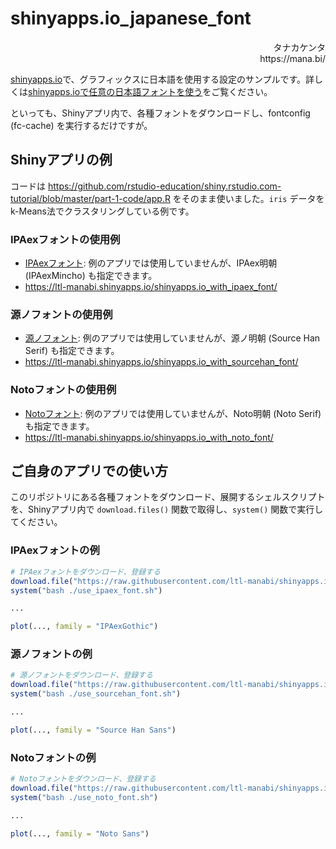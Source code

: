 # shinyapps.io_japanese_font

<div align="right">
タナカケンタ<br />
https://mana.bi/
</div>

[shinyapps.io](https://www.shinyapps.io/)で、グラフィックスに日本語を使用する設定のサンプルです。詳しくは[shinyapps.ioで任意の日本語フォントを使う](https://mana.bi/wiki.cgi?page=shinyapps%2Eio%A4%C7%C7%A4%B0%D5%A4%CE%C6%FC%CB%DC%B8%EC%A5%D5%A5%A9%A5%F3%A5%C8%A4%F2%BB%C8%A4%A6)をご覧ください。

といっても、Shinyアプリ内で、各種フォントをダウンロードし、fontconfig (fc-cache) を実行するだけですが。

## Shinyアプリの例

コードは https://github.com/rstudio-education/shiny.rstudio.com-tutorial/blob/master/part-1-code/app.R をそのまま使いました。`iris` データを k-Means法でクラスタリングしている例です。

### IPAexフォントの使用例

* [IPAexフォント](https://moji.or.jp/ipafont/): 例のアプリでは使用していませんが、IPAex明朝 (IPAexMincho) も指定できます。
* https://ltl-manabi.shinyapps.io/shinyapps.io_with_ipaex_font/

### 源ノフォントの使用例

* [源ノフォント](https://github.com/adobe-fonts/source-han-sans): 例のアプリでは使用していませんが、源ノ明朝 (Source Han Serif) も指定できます。
* https://ltl-manabi.shinyapps.io/shinyapps.io_with_sourcehan_font/

### Notoフォントの使用例

* [Notoフォント](https://www.google.com/get/noto/): 例のアプリでは使用していませんが、Noto明朝 (Noto Serif) も指定できます。
* https://ltl-manabi.shinyapps.io/shinyapps.io_with_noto_font/

## ご自身のアプリでの使い方

このリポジトリにある各種フォントをダウンロード、展開するシェルスクリプトを、Shinyアプリ内で `download.files()` 関数で取得し、`system()` 関数で実行してください。

### IPAexフォントの例

```r
# IPAexフォントをダウンロード、登録する
download.file("https://raw.githubusercontent.com/ltl-manabi/shinyapps.io_japanese_font/master/use_ipaex_font.sh", destfile = "use_ipaex_font.sh")
system("bash ./use_ipaex_font.sh")

...

plot(..., family = "IPAexGothic")
```

### 源ノフォントの例

```r
# 源ノフォントをダウンロード、登録する
download.file("https://raw.githubusercontent.com/ltl-manabi/shinyapps.io_japanese_font/master/use_sourcehan_font.sh", destfile = "use_sourcehan_font.sh")
system("bash ./use_sourcehan_font.sh")

...

plot(..., family = "Source Han Sans")
```

### Notoフォントの例

```r
# Notoフォントをダウンロード、登録する
download.file("https://raw.githubusercontent.com/ltl-manabi/shinyapps.io_japanese_font/master/use_noto_font.sh", destfile = "use_noto_font.sh")
system("bash ./use_noto_font.sh")

...

plot(..., family = "Noto Sans")
```

